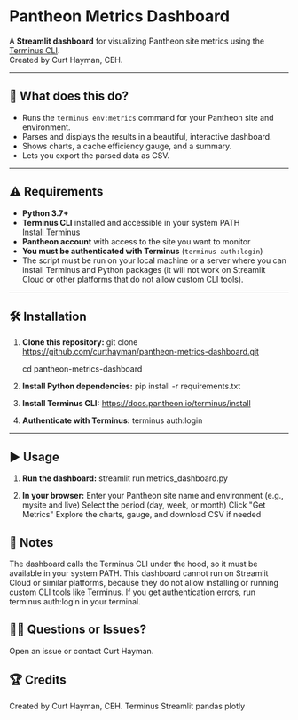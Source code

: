# Pantheon Metrics Dashboard

A **Streamlit dashboard** for visualizing Pantheon site metrics using the [Terminus CLI](https://pantheon.io/docs/terminus).  
Created by Curt Hayman, CEH.

---

## 🚀 What does this do?

- Runs the `terminus env:metrics` command for your Pantheon site and environment.
- Parses and displays the results in a beautiful, interactive dashboard.
- Shows charts, a cache efficiency gauge, and a summary.
- Lets you export the parsed data as CSV.

---

## ⚠️ Requirements

- **Python 3.7+**
- **Terminus CLI** installed and accessible in your system PATH  
  [Install Terminus](https://pantheon.io/docs/terminus/install)
- **Pantheon account** with access to the site you want to monitor
- **You must be authenticated with Terminus** (`terminus auth:login`)
- The script must be run on your local machine or a server where you can install Terminus and Python packages (it will not work on Streamlit Cloud or other platforms that do not allow custom CLI tools).

---

## 🛠️ Installation

1. **Clone this repository:**
   git clone https://github.com/curthayman/pantheon-metrics-dashboard.git
   
   cd pantheon-metrics-dashboard


2. **Install Python dependencies:**
   pip install -r requirements.txt


3. **Install Terminus CLI:**
   https://docs.pantheon.io/terminus/install


4. **Authenticate with Terminus:**
   terminus auth:login
---

## ▶️ Usage

1. **Run the dashboard:**
   streamlit run metrics_dashboard.py

2. **In your browser:**
   Enter your Pantheon site name and environment (e.g., mysite and live)
   Select the period (day, week, or month)
   Click "Get Metrics"
   Explore the charts, gauge, and download CSV if needed
   
## 📝 Notes
   The dashboard calls the Terminus CLI under the hood, so it must be available in your system PATH.
   This dashboard cannot run on Streamlit Cloud or similar platforms, because they do not allow installing or running custom CLI tools      like Terminus.
   If you get authentication errors, run terminus auth:login in your terminal.

## 🙋‍♂️ Questions or Issues?
   Open an issue or contact Curt Hayman.

## 🏆 Credits
   Created by Curt Hayman, CEH.
   Terminus
   Streamlit
   pandas
   plotly

